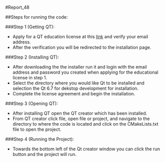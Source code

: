 #Report_48

##Steps for running the code:

###Step 1 (Getting QT):
- Apply for a QT education license at this [link](https://www.qt.io/qt-educational-license) and verify your email address.
- After the verification you will be redirected to the installation page.

###Step 2 (Installing QT):
- After downloading the the installer run it and login with the email address and password you created when applying for the educational license in step 1.
- Select the directory where you would like Qt to be installed and selection the Qt 6.7 for dekstop development for installation.
- Complete the license agreement and begin the installation.

###Step 3 (Opening QT):
- After installing QT open the QT creator which has been installed.
- From QT creator click file, open file or project, and navigate to the directory to where the code is located and click on the CMakeLists.txt file to open the project.

###Step 4 (Running the Project):
- Towards the bottom left of the Qt creator window you can click the run button and the project will run.

